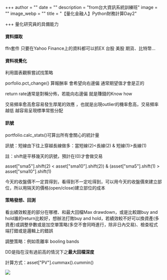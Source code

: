 +++
author = ""
date = ""
description = "from台大資訊系統訓練班"
image = ""
image_webp = ""
title = "【量化金融人】Python財務計算Day2"

+++
量化研究員的具備能力

#### 資料擷取

ffn套件 只要在Yahoo Finance上的資料都可以抓EX 台股 美股 期貨、比特幣...

#### 資料視覺化

利用圖表觀察嘗試找策略

porfolio.pct_change() 算報酬率 會希望向右邊偏 通常期望值才會是正的

return rate通常是對稱分佈，若能向右邊偏 就是賺錢的Know how

交易頻率愈高愈容易發生厚尾的效應 ，也就是出現outlier的機率愈高，交易頻率越低 越容易呈現標準常態分配

#### 訊號

portfolio.calc_stats()可算出所有會關心的統計量

訊號：短線由下往上穿越長線做多：當短線(2)<長線(2) & 短線(1)>長線(1)

註：shift是平移幾天的訊號，預計在(0)才會做交易

asset\["sma5"\].shift(2) < asset\["sma10"\].shift(2)) & (asset\["sma5"\].shift(1) > asset\["sma10"\].shift(1)

今天的收盤價不一定買得到，看得到不一定吃得到，可以用今天的收盤價來建立部位，所以用隔天的價格(open/close)建立部位的成本

#### 策略發想、回測

看出績效較差的部分在哪裡、和最大回檔Max drawdown，或是比較跟buy and hold誰的return比較好，想辦法打敗buy and hold，若績效較不好可以換資產(多資產)或調整參數或是加空單策略(多空不會同時進行，除非日內交易)、檢查程式端打錯或是邏輯上的錯誤

調整策略：例如乖離率 booling bands

DD是指在沒有過前高的情況下之**最大回檔深度**

計算方式：asset\["PV"\].cummax().cummin()

![](/images/2021-09-15-4-32-01.png)  